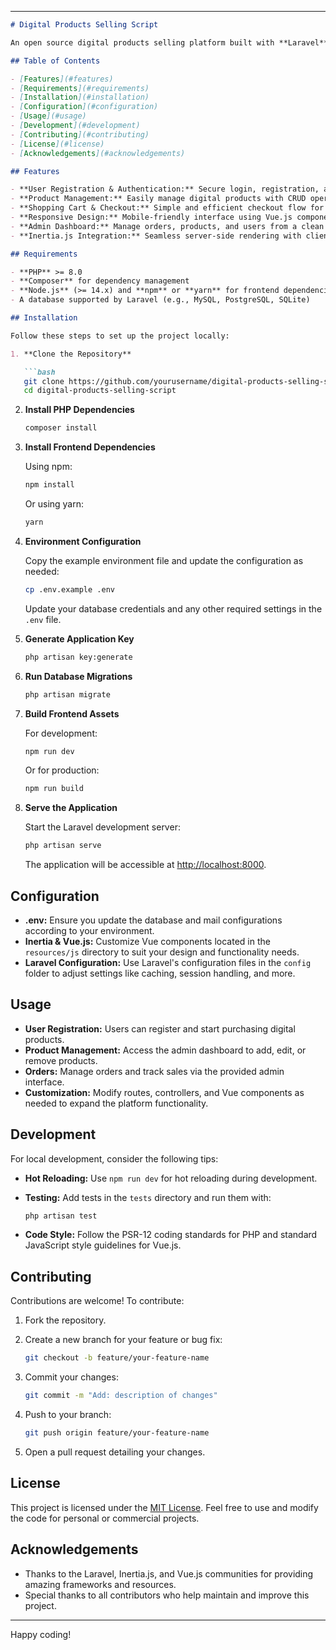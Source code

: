 
---

```markdown
# Digital Products Selling Script

An open source digital products selling platform built with **Laravel**, **Inertia.js**, and **Vue.js**. This project provides a ready-to-use solution for selling digital products online with a modern tech stack.

## Table of Contents

- [Features](#features)
- [Requirements](#requirements)
- [Installation](#installation)
- [Configuration](#configuration)
- [Usage](#usage)
- [Development](#development)
- [Contributing](#contributing)
- [License](#license)
- [Acknowledgements](#acknowledgements)

## Features

- **User Registration & Authentication:** Secure login, registration, and password management.
- **Product Management:** Easily manage digital products with CRUD operations.
- **Shopping Cart & Checkout:** Simple and efficient checkout flow for digital products.
- **Responsive Design:** Mobile-friendly interface using Vue.js components.
- **Admin Dashboard:** Manage orders, products, and users from a clean admin panel.
- **Inertia.js Integration:** Seamless server-side rendering with client-side navigation.

## Requirements

- **PHP** >= 8.0
- **Composer** for dependency management
- **Node.js** (>= 14.x) and **npm** or **yarn** for frontend dependencies
- A database supported by Laravel (e.g., MySQL, PostgreSQL, SQLite)

## Installation

Follow these steps to set up the project locally:

1. **Clone the Repository**

   ```bash
   git clone https://github.com/yourusername/digital-products-selling-script.git
   cd digital-products-selling-script
   ```

2. **Install PHP Dependencies**

   ```bash
   composer install
   ```

3. **Install Frontend Dependencies**

   Using npm:

   ```bash
   npm install
   ```

   Or using yarn:

   ```bash
   yarn
   ```

4. **Environment Configuration**

   Copy the example environment file and update the configuration as needed:

   ```bash
   cp .env.example .env
   ```

   Update your database credentials and any other required settings in the `.env` file.

5. **Generate Application Key**

   ```bash
   php artisan key:generate
   ```

6. **Run Database Migrations**

   ```bash
   php artisan migrate
   ```

7. **Build Frontend Assets**

   For development:

   ```bash
   npm run dev
   ```

   Or for production:

   ```bash
   npm run build
   ```

8. **Serve the Application**

   Start the Laravel development server:

   ```bash
   php artisan serve
   ```

   The application will be accessible at [http://localhost:8000](http://localhost:8000).

## Configuration

- **.env:** Ensure you update the database and mail configurations according to your environment.
- **Inertia & Vue.js:** Customize Vue components located in the `resources/js` directory to suit your design and functionality needs.
- **Laravel Configuration:** Use Laravel's configuration files in the `config` folder to adjust settings like caching, session handling, and more.

## Usage

- **User Registration:** Users can register and start purchasing digital products.
- **Product Management:** Access the admin dashboard to add, edit, or remove products.
- **Orders:** Manage orders and track sales via the provided admin interface.
- **Customization:** Modify routes, controllers, and Vue components as needed to expand the platform functionality.

## Development

For local development, consider the following tips:

- **Hot Reloading:** Use `npm run dev` for hot reloading during development.
- **Testing:** Add tests in the `tests` directory and run them with:
  
  ```bash
  php artisan test
  ```
- **Code Style:** Follow the PSR-12 coding standards for PHP and standard JavaScript style guidelines for Vue.js.

## Contributing

Contributions are welcome! To contribute:

1. Fork the repository.
2. Create a new branch for your feature or bug fix:
   
   ```bash
   git checkout -b feature/your-feature-name
   ```
3. Commit your changes:
   
   ```bash
   git commit -m "Add: description of changes"
   ```
4. Push to your branch:
   
   ```bash
   git push origin feature/your-feature-name
   ```
5. Open a pull request detailing your changes.

## License

This project is licensed under the [MIT License](LICENSE). Feel free to use and modify the code for personal or commercial projects.

## Acknowledgements

- Thanks to the Laravel, Inertia.js, and Vue.js communities for providing amazing frameworks and resources.
- Special thanks to all contributors who help maintain and improve this project.

---

Happy coding!
```
